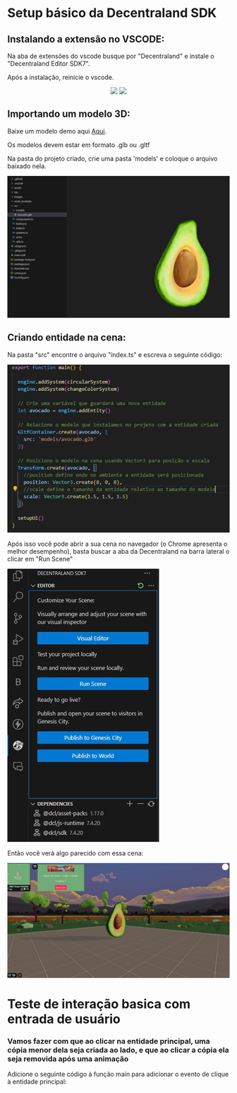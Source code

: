 # Setup básico da Decentraland SDK

## Instalando a extensão no VSCODE:

<p>Na aba de extensões do vscode busque por "Decentraland" e instale o "Decentraland Editor SDK7".</p>
<p>Após a instalação, reinicie o vscode.</p>

<p align="center">
  <img src="images/BuscandoExtensão.jpg" width="300" />
  <img src="images/InstalandoExtensão.jpg" width="700" /> 
</p>

## Importando um modelo 3D:

Baixe um modelo demo aqui [Aqui](https://github.com/raulaugusto/Decentraland_Doc/releases/download/model/avocado.glb).
<p>Os modelos devem estar em formato .glb ou .gltf</p>
<p>Na pasta do projeto criado, crie uma pasta 'models' e coloque o arquivo baixado nela.</p>

![Image Alt Text](images/ImportantoModelo.jpg)

## Criando entidade na cena:

Na pasta "src" encontre o arquivo "index.ts" e escreva o seguinte código:

![Image Alt Text](images/CriandoEntidade.jpg)

Após isso você pode abrir a sua cena no navegador (o Chrome apresenta o melhor desempenho), basta buscar a aba da Decentraland na barra lateral o clicar em "Run Scene"

![Image Alt Text](images/RodandoCena.jpg)

Então você verá algo parecido com essa cena:

![Image Alt Text](images/ProjetoRodando.jpg)

# Teste de interação basica com entrada de usuário
### Vamos fazer com que ao clicar na entidade principal, uma cópia menor dela seja criada ao lado, e que ao clicar a cópia ela seja removida após uma animação

Adicione o seguinte código à função main para adicionar o evento de clique à entidade principal:

